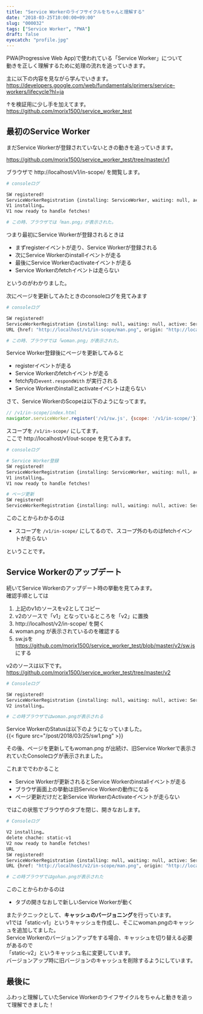 ```yaml
---
title: "Service Workerのライフサイクルをちゃんと理解する"
date: "2018-03-25T10:00:00+09:00"
slug: "000032"
tags: ["Service Worker", "PWA"]
draft: false
eyecatch: "profile.jpg"
---
```

PWA(Progressive Web App)で使われている「Service Worker」について  
動きを正しく理解するために処理の流れを追っていきます。  

主に以下の内容を見ながら学んでいきます。  
https://developers.google.com/web/fundamentals/primers/service-workers/lifecycle?hl=ja

↑を検証用に少し手を加えてます。  
https://github.com/morix1500/service_worker_test

## 最初のService Worker
まだService Workerが登録されていないときの動きを追っていきます。

https://github.com/morix1500/service_worker_test/tree/master/v1

ブラウザで http://localhost/v1/in-scope/ を閲覧します。

```bash
# consoleログ

SW registered!
ServiceWorkerRegistration {installing: ServiceWorker, waiting: null, active: null, navigationPreload: NavigationPreloadManager, scope: "http://localhost/v1/in-scope/", …}
V1 installing…
V1 now ready to handle fetches!

# この時、ブラウザでは「man.png」が表示された。
```

つまり最初にService Workerが登録されるときは

* まずregisterイベントが走り、Service Workerが登録される
* 次にService Workerのinstallイベントが走る
* 最後にService Workerのactivateイベントが走る
* Service Workerのfetchイベントは走らない

というのがわかりました。

次にページを更新してみたときのconsoleログを見てみます

```bash
# consoleログ

SW registered!
ServiceWorkerRegistration {installing: null, waiting: null, active: ServiceWorker, navigationPreload: NavigationPreloadManager, scope: "http://localhost/v1/in-scope/", …}
URL {href: "http://localhost/v1/in-scope/man.png", origin: "http://localhost", protocol: "http:", username: "", password: "", …}

# この時、ブラウザでは「woman.png」が表示された。
```

Service Worker登録後にページを更新してみると

* registerイベントが走る
* Service Workerのfetchイベントが走る
* fetch内の`event.respondWith` が実行される
* Service Workerのinstallとactivateイベントは走らない

さて、Service WorkerのScopeは以下のようになってます。

```javascript
// /v1/in-scope/index.html
navigator.serviceWorker.register('/v1/sw.js', {scope: '/v1/in-scope/'})
```

スコープを `/v1/in-scope/` にしてます。  
ここで http://localhost/v1/out-scope を見てみます。

```bash
# consoleログ

# Service Worker登録
SW registered!
ServiceWorkerRegistration {installing: ServiceWorker, waiting: null, active: null, navigationPreload: NavigationPreloadManager, scope: "http://localhost/v1/in-scope/", …}
V1 installing…
V1 now ready to handle fetches!

# ページ更新
SW registered!
ServiceWorkerRegistration {installing: null, waiting: null, active: ServiceWorker, navigationPreload: NavigationPreloadManager, scope: "http://localhost/v1/in-scope/", …}
```

このことからわかるのは

* スコープを `/v1/in-scope/` にしてるので、スコープ外のものはfetchイベントが走らない

ということです。

## Service Workerのアップデート
続いてService Workerのアップデート時の挙動を見てみます。  
確認手順としては

1. 上記のv1のソースをv2としてコピー
2. v2のソースで「v1」となっているところを「v2」に置換
3. http://localhost/v2/in-scope/ を開く
4. woman.png が表示されているのを確認する
5. sw.jsを https://github.com/morix1500/service_worker_test/blob/master/v2/sw.js にする

v2のソースは以下です。  
https://github.com/morix1500/service_worker_test/tree/master/v2

```bash
# Consoleログ

SW registered!
ServiceWorkerRegistration {installing: null, waiting: null, active: ServiceWorker, navigationPreload: NavigationPreloadManager, scope: "http://localhost/v2/in-scope/", …}
V2 installing…

# この時ブラウザではwoman.pngが表示される
```

Service WorkerのStatusは以下のようになっていました。  
{{< figure src="/post/2018/03/25/sw1.png" >}}

その後、ページを更新してもwoman.png が出続け、旧Service Workerで表示されていたConsoleログが表示されました。

これまででわかること

* Service Workerが更新されるとService Workerのinstallイベントが走る
* ブラウザ画面上の挙動は旧Service Workerの動作になる
* ページ更新だけだと新Service WorkerのActivateイベントが走らない

ではこの状態でブラウザのタブを閉じ、開きなおします。

```bash
# Consoleログ

V2 installing…
delete chache: static-v1
V2 now ready to handle fetches!
URL
SW registered!
ServiceWorkerRegistration {installing: null, waiting: null, active: ServiceWorker, navigationPreload: NavigationPreloadManager, scope: "http://localhost/v2/in-scope/", …}
URL {href: "http://localhost/v2/in-scope/man.png", origin: "http://localhost", protocol: "http:", username: "", password: "", …}

# この時ブラウザではgohan.pngが表示された
```

このことからわかるのは

* タブの開きなおしで新しいService Workerが動く

またテクニックとして、**キャッシュのバージョニング**を行っています。  
v1では「static-v1」というキャッシュを作成し、そこにwoman.pngのキャッシュを追加してました。  
Service Workerのバージョンアップをする場合、キャッシュを切り替える必要があるので  
「static-v2」というキャッシュ名に変更しています。  
バージョンアップ時に旧バージョンのキャッシュを削除するようにしています。  

## 最後に
ふわっと理解していたService Workerのライフサイクルをちゃんと動きを追って理解できました！  
